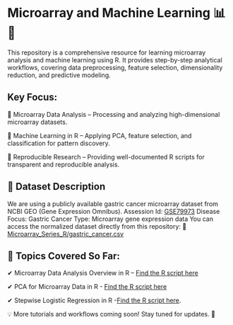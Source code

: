 # Microarray and Machine Learning 📊🤖
This repository is a comprehensive resource for learning microarray analysis and machine learning using R. It provides step-by-step analytical workflows, covering data preprocessing, feature selection, dimensionality reduction, and predictive modeling.

## Key Focus:
   🔹 Microarray Data Analysis – Processing and analyzing high-dimensional microarray datasets.
 
   🔹 Machine Learning in R – Applying PCA, feature selection, and classification for pattern discovery.
 
   🔹 Reproducible Research – Providing well-documented R scripts for transparent and reproducible analysis.
   ## 🧬 Dataset Description
We are using a publicly available gastric cancer microarray dataset from NCBI GEO (Gene Expression Omnibus).
Assession Id: [GSE79973](https://www.ncbi.nlm.nih.gov/geo/query/acc.cgi?acc=gse79973)
Disease Focus: Gastric Cancer
Type: Microarray gene expression data
You can access the normalized dataset directly from this repository:
📁 [Microarray_Series_R/gastric_cancer.csv](https://github.com/zehrhiz/Microarray_Series_R/tree/main)

## 📌 Topics Covered So Far:
   ✔ Microarray Data Analysis Overview in R – [Find the R script here](https://github.com/AI-Biotechnology-Bioinformatics/Microarray_Series_R/blob/main/01_Microarray_Overview.R)

   ✔ PCA for Microarray Data in R - [Find the R script here](https://github.com/AI-Biotechnology-Bioinformatics/Microarray_Series_R/blob/main/02_PCA_microarray.R)

   ✔ Stepwise Logistic Regression in R -[Find the R script here](https://github.com/zehrhiz/Microarray_Series_R/blob/main/03_StepwiseSelection_microarray.R).

💡 More tutorials and workflows coming soon! Stay tuned for updates. 🚀
